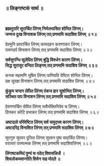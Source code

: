<br>
 <div class="text-center">

### ॥ लिङ्गाष्टकं सार्थ ॥

<br>

<p>
<strong>
ब्रह्ममुरारि सुरार्चित लिंगम् 
निर्मलभासित शोभित लिंगम्। <br>
जन्मज दुःख विनाशक लिंगम्
तत् प्रणमामि सदाशिव लिंगम् ॥ १॥
</strong>
</p>

<p>
देवमुनि प्रवरार्चित लिंगम्
कामदहन करुणाकर लिंगम्।<br>
रावणदर्प विनाशन लिंगम्
तत् प्रणमामि सदाशिव लिंगम् ॥ २॥
</p>

<p>
<strong>
सर्वसुगन्धि सुलेपित लिंगम्
बुद्धि विवर्धन कारण लिंगम्।<br>
सिद्ध सुरासुर वन्दित लिङ्गम्
तत् प्रणमामि सदाशिव लिंगम् ॥ ३॥
</strong>
</p>

<p>
कनक महामणि भूषित लिंगम्
फणिपति वेष्टित शोभित लिंगम्।<br>
दक्ष सुयज्ञ विनाशन लिंगम्
तत् प्रणमामि सदाशिव लिंगम् ॥ ४॥
</p>

<p>
<strong>
कुंकुम चन्दन लेपित लिंगम् 
पंकज हार सुशोभित लिंगम्।<br> 
सञ्चित पाप विनाशन लिंगम् 	
तत् प्रणमामि सदाशिव लिंगम् ॥ ५॥
</strong>
</p>

<p>
देवगणार्चित सेवित लिंगम्
भावैर्भक्तिभिरेव च लिंगम्।<br>
दिनकर कोटि प्रभाकर लिंगम् 
तत् प्रणमामि सदाशिव लिंगम् ॥ ६॥
</p>

<p>
<strong>
अष्टदलो परिवेष्टित लिंगम् 
सर्व समुद्भव कारण लिंगम्।<br>
अष्टदरिद्र विनाशित लिंगम् 
तत् प्रणमामि सदाशिव लिंगम् ॥ ७॥
</strong>
</p>

<p>
सुरगुरु सुरवर पूजित लिंगम् 
सुरवन पुष्प सदार्चित लिंगम्।<br>
परात्परं परमात्मक लिंगम् 
तत् प्रणमामि सदाशिवलिंगम् ॥ ८॥
</p>

<p>
<strong>
लिंगाष्टकमिदं पुण्यं यः पठेत् शिवसन्निधौ ।<br>
शिवलोकमवाप्नोति शिवेन सह मोदते ॥
</strong>
</p>

</div>
